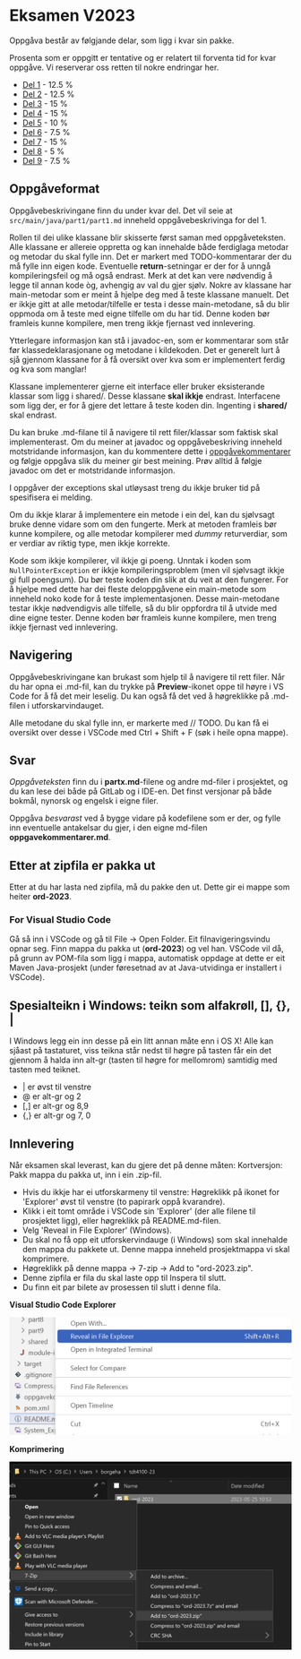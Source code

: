 # Eksamen V2023

Oppgåva består av følgjande delar, som ligg i kvar sin pakke.

Prosenta som er oppgitt er tentative og er relatert til forventa tid for kvar oppgåve. Vi reserverar oss retten til nokre endringar her.

-   [Del 1](src/main/java/part1/part1_nn.md) - 12.5 %
-   [Del 2](src/main/java/part2/part2_nn.md) - 12.5 %
-   [Del 3](src/main/java/part3/part3_nn.md) - 15 %
-   [Del 4](src/main/java/part4/part4_nn.md) - 15 %
-   [Del 5](src/main/java/part5/part5_nn.md) - 10 %
-   [Del 6](src/main/java/part6/part6_nn.md) - 7.5 %
-   [Del 7](src/main/java/part7/part7_nn.md) - 15 %
-   [Del 8](src/main/java/part8/part8_nn.md) - 5 %
-   [Del 9](src/main/java/part9/part9_nn.md) - 7.5 %

## Oppgåveformat

Oppgåvebeskrivingane finn du under kvar del. Det vil seie at `src/main/java/part1/part1.md` inneheld oppgåvebeskrivinga for del 1.

Rollen til dei ulike klassane blir skisserte først saman med oppgåveteksten. Alle klassane er allereie oppretta og kan innehalde både ferdiglaga metodar og metodar du skal fylle inn. Det er markert med TODO-kommentarar der du må fylle inn eigen kode. Eventuelle **return**-setningar er der for å unngå kompileringsfeil og må også endrast. Merk at det kan vere nødvendig å legge til annan kode òg, avhengig av val du gjer sjølv. Nokre av klassane har main-metodar som er meint å hjelpe deg med å teste klassane manuelt. Det er ikkje gitt at alle metodar/tilfelle er testa i desse main-metodane, så du blir oppmoda om å teste med eigne tilfelle om du har tid. Denne koden bør framleis kunne kompilere, men treng ikkje fjernast ved innlevering.

Ytterlegare informasjon kan stå i javadoc-en, som er kommentarar som står før klassedeklarasjonane og metodane i kildekoden. Det er generelt lurt å sjå gjennom klassane for å få oversikt over kva som er implementert ferdig og kva som manglar!

Klassane implementerer gjerne eit interface eller bruker eksisterande klassar som ligg i shared/. Desse klassane **skal ikkje** endrast. Interfacene som ligg der, er for å gjere det lettare å teste koden din. Ingenting i **shared/** skal endrast.

Du kan bruke .md-filane til å navigere til rett filer/klassar som faktisk skal implementerast. Om du meiner at javadoc og oppgåvebeskriving inneheld motstridande informasjon, kan du kommentere dette i [oppgåvekommentarer](oppgavekommentarer.md) og følgje oppgåva slik du meiner gir best meining. Prøv alltid å følgje javadoc om det er motstridande informasjon.

I oppgåver der exceptions skal utløysast treng du ikkje bruker tid på spesifisera ei melding.

Om du ikkje klarar å implementere ein metode i ein del, kan du sjølvsagt bruke denne vidare som om den fungerte. Merk at metoden framleis bør kunne kompilere, og alle metodar kompilerer med _dummy_ returverdiar, som er verdiar av riktig type, men ikkje korrekte.

Kode som ikkje kompilerer, vil ikkje gi poeng. Unntak i koden som `NullPointerException` er ikkje kompileringsproblem (men vil sjølvsagt ikkje gi full poengsum). Du bør teste koden din slik at du veit at den fungerer. For å hjelpe med dette har dei fleste deloppgåvene ein main-metode som inneheld noko kode for å teste implementasjonen. Desse main-metodane testar ikkje nødvendigvis alle tilfelle, så du blir oppfordra til å utvide med dine eigne tester. Denne koden bør framleis kunne kompilere, men treng ikkje fjernast ved innlevering.

## Navigering

Oppgåvebeskrivingane kan brukast som hjelp til å navigere til rett filer. Når du har opna ei .md-fil, kan du trykke på **Preview**-ikonet oppe til høyre i VS Code for å få det meir leselig. Du kan også få det ved å høgreklikke på .md-filen i utforskarvindauget.

Alle metodane du skal fylle inn, er markerte med // TODO. Du kan få ei oversikt over desse i VSCode med Ctrl + Shift + F (søk i heile opna mappe).

## Svar

*Oppgåveteksten* finn du i **partx.md**-filene og andre md-filer i prosjektet, og du kan lese dei både på GitLab og i IDE-en. Det finst versjonar på både bokmål, nynorsk og engelsk i eigne filer.

Oppgåva *besvarast* ved å bygge vidare på kodefilene som er der, og fylle inn eventuelle antakelsar du gjer, i den eigne md-filen **oppgavekommentarer.md**.

## Etter at zipfila er pakka ut
Etter at du har lasta ned zipfila, må du pakke den ut. Dette gir ei mappe som heiter **ord-2023**.

### For Visual Studio Code
Gå så inn i VSCode og gå til File -> Open Folder. Eit filnavigeringsvindu opnar seg. Finn mappa du pakka ut (**ord-2023**) og vel han.
VSCode vil då, på grunn av POM-fila som ligg i mappa, automatisk oppdage at dette er eit Maven Java-prosjekt (under føresetnad av at Java-utvidinga er installert i VSCode).

## Spesialteikn i Windows: teikn som alfakrøll, [], {}, |
I Windows legg ein inn desse på ein litt annan måte enn i OS X! Alle kan sjåast på tastaturet, viss teikna står nedst til høgre på tasten får ein det gjennom å halda inn alt-gr (tasten til høgre for mellomrom) samtidig med tasten med teiknet.
- | er øvst til venstre
- @ er alt-gr og 2
- [,] er alt-gr  og 8,9
- {,} er alt-gr og 7, 0

## Innlevering

Når eksamen skal leverast, kan du gjere det på denne måten:
Kortversjon: Pakk mappa du pakka ut, inn i ein .zip-fil.

-   Hvis du ikkje har ei utforskarmeny til venstre: Høgreklikk på ikonet for 'Explorer' øvst til venstre (to papirark oppå kvarandre).
-   Klikk i eit tomt område i VSCode sin 'Explorer' (der alle filene til prosjektet ligg), eller høgreklikk på README.md-filen.
-   Velg 'Reveal in File Explorer' (Windows).
-   Du skal no få opp eit utforskervindauge (i Windows) som skal innehalde den mappa du pakkete ut. Denne mappa inneheld prosjektmappa vi skal komprimere.
-   Høgreklikk på denne mappa -> 7-zip -> Add to "ord-2023.zip".
-   Denne zipfila er fila du skal laste opp til Inspera til slutt.
-   Du finn eit par bilete av prosessen til slutt i denne fila.

**Visual Studio Code Explorer**

<img src="VSCode_Explorer.png" alt="drawing" width="600">

**Komprimering**

<img src="Compress.png" alt="drawing" width="600"/>